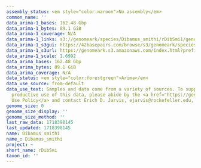 ```yaml
---
assembly_status: <em style="color:maroon">No assembly</em>
common_name: ''
data_arima-1_bases: 162.48 Gbp
data_arima-1_bytes: 89.1 GiB
data_arima-1_coverage: N/A
data_arima-1_links: s3://genomeark/species/Dibamus_smithi/rDibSmi1/genomic_data/arima/<br>
data_arima-1_s3gui: https://42basepairs.com/browse/s3/genomeark/species/Dibamus_smithi/rDibSmi1/genomic_data/arima/
data_arima-1_s3url: https://genomeark.s3.amazonaws.com/index.html?prefix=species/Dibamus_smithi/rDibSmi1/genomic_data/arima/
data_arima-1_scale: 1.6992
data_arima_bases: 162.48 Gbp
data_arima_bytes: 89.1 GiB
data_arima_coverage: N/A
data_status: <em style="color:forestgreen">Arima</em>
data_use_source: from-default
data_use_text: Samples and data come from a variety of sources. To support fair and
  productive use of this data, please abide by the <a href="https://genome10k.soe.ucsc.edu/data-use-policies/">Data
  Use Policy</a> and contact Erich D. Jarvis, ejarvis@rockefeller.edu, with any questions.
genome_size: 0
genome_size_display: ''
genome_size_method: ''
last_raw_data: 1718398145
last_updated: 1718398145
name: Dibamus smithi
name_: Dibamus_smithi
project: ~
short_name: rDibSmi
taxon_id: ''
---
```


